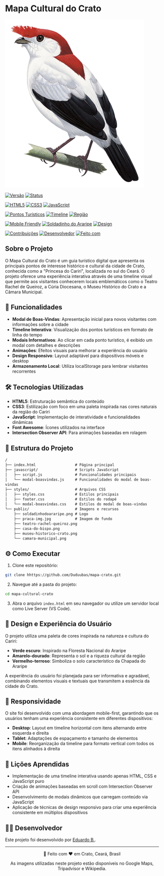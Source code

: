 # Mapa Cultural do Crato

![Logo Crato](./public/soldadinhodoararipe.png)

<!-- Badges de Status e Informações do Projeto -->
[![Versão](https://img.shields.io/badge/Versão-1.0.0-brightgreen.svg)](hhttps://github.com/Duduubas/mapa-crato/releases)
[![Status](https://img.shields.io/badge/Status-ativo-success.svg)](hhttps://github.com/Duduubas/mapa-crato)

<!-- Badges de Tecnologia -->
[![HTML5](https://img.shields.io/badge/HTML5-E34F26?style=flat&logo=html5&logoColor=white)](https://developer.mozilla.org/pt-BR/docs/Web/HTML)
[![CSS3](https://img.shields.io/badge/CSS3-1572B6?style=flat&logo=css3&logoColor=white)](https://developer.mozilla.org/pt-BR/docs/Web/CSS)
[![JavaScript](https://img.shields.io/badge/JavaScript-F7DF1E?style=flat&logo=javascript&logoColor=black)](https://developer.mozilla.org/pt-BR/docs/Web/JavaScript)

<!-- Badges Especiais do Projeto -->
[![Pontos Turísticos](https://img.shields.io/badge/Pontos%20turísticos-4%2B-brightgreen.svg)](hhttps://github.com/Duduubas/mapa-crato#-funcionalidades)
[![Timeline](https://img.shields.io/badge/Timeline-interativa-blue.svg)](hhttps://github.com/Duduubas/mapa-crato#-funcionalidades)
[![Região](https://img.shields.io/badge/Região-Crato%20CE-yellowgreen.svg)](hhttps://github.com/Duduubas/mapa-crato)

<!-- Badges de Design e UX -->
[![Mobile Friendly](https://img.shields.io/badge/Mobile-friendly-success.svg)](hhttps://github.com/Duduubas/mapa-crato#-responsividade)
[![Soldadinho do Araripe](https://img.shields.io/badge/Mascote-Soldadinho%20do%20Araripe-red.svg)](hhttps://github.com/Duduubas/mapa-crato)
[![Design](https://img.shields.io/badge/Design-responsivo-informational.svg)](hhttps://github.com/Duduubas/mapa-crato#-design-e-experiência-do-usuário)

<!-- Badges de Feedback -->
[![Contribuições](https://img.shields.io/badge/Contribuições-bem--vindas-brightgreen.svg)](hhttps://github.com/Duduubas/mapa-crato)
[![Desenvolvedor](https://img.shields.io/badge/Dev-Eduardo%20B.-blueviolet.svg)](https://eduardobrito.dev)
[![Feito com](https://img.shields.io/badge/Feito%20com-❤️-ff69b4.svg)](hhttps://github.com/Duduubas/mapa-crato)
## Sobre o Projeto

O Mapa Cultural do Crato é um guia turístico digital que apresenta os principais pontos de interesse histórico e cultural da cidade de Crato, conhecida como a "Princesa do Cariri", localizada no sul do Ceará. O projeto oferece uma experiência interativa através de uma timeline visual que permite aos visitantes conhecerem locais emblemáticos como o Teatro Rachel de Queiroz, a Cúria Diocesana, o Museu Histórico do Crato e a Câmara Municipal.

## 🚀 Funcionalidades

- **Modal de Boas-Vindas**: Apresentação inicial para novos visitantes com informações sobre a cidade
- **Timeline Interativa**: Visualização dos pontos turísticos em formato de linha do tempo
- **Modais Informativos**: Ao clicar em cada ponto turístico, é exibido um modal com detalhes e descrições
- **Animações**: Efeitos visuais para melhorar a experiência do usuário
- **Design Responsivo**: Layout adaptável para dispositivos móveis e desktop
- **Armazenamento Local**: Utiliza localStorage para lembrar visitantes recorrentes

## 🛠️ Tecnologias Utilizadas

- **HTML5**: Estruturação semântica do conteúdo
- **CSS3**: Estilização com foco em uma paleta inspirada nas cores naturais da região do Cariri
- **JavaScript**: Implementação de interatividade e funcionalidades dinâmicas
- **Font Awesome**: Ícones utilizados na interface
- **Intersection Observer API**: Para animações baseadas em rolagem

## 📁 Estrutura do Projeto

```
/
├── index.html                  # Página principal
├── javascript/                 # Scripts JavaScript
│   ├── script.js               # Funcionalidades principais
│   └── modal-boasvindas.js     # Funcionalidades do modal de boas-vindas
├── styles/                     # Arquivos CSS
│   ├── styles.css              # Estilos principais
│   ├── footer.css              # Estilos do rodapé
│   └── modal-boasvindas.css    # Estilos do modal de boas-vindas
└── public/                     # Imagens e recursos
    ├── soldadinhodoararipe.png # Logo
    ├── praca-img.jpg           # Imagem de fundo
    ├── teatro-rachel-queiroz.png
    ├── casa-do-bispo.png
    ├── museu-historico-crato.png
    └── camara-municipal.png
```

## ⚙️ Como Executar

1. Clone este repositório:
```bash
git clone hhttps://github.com/Duduubas/mapa-crato.git
```

2. Navegue até a pasta do projeto:
```bash
cd mapa-cultural-crato
```

3. Abra o arquivo `index.html` em seu navegador ou utilize um servidor local como Live Server (VS Code).

## 🎨 Design e Experiência do Usuário

O projeto utiliza uma paleta de cores inspirada na natureza e cultura do Cariri:
- **Verde escuro**: Inspirado na Floresta Nacional do Araripe
- **Amarelo-dourado**: Representa o sol e a riqueza cultural da região
- **Vermelho-terroso**: Simboliza o solo característico da Chapada do Araripe

A experiência do usuário foi planejada para ser informativa e agradável, combinando elementos visuais e textuais que transmitem a essência da cidade do Crato.

## 📱 Responsividade

O site foi desenvolvido com uma abordagem mobile-first, garantindo que os usuários tenham uma experiência consistente em diferentes dispositivos:

- **Desktop**: Layout em timeline horizontal com itens alternando entre esquerda e direita
- **Tablet**: Adaptações de espaçamento e tamanho de elementos
- **Mobile**: Reorganização da timeline para formato vertical com todos os itens alinhados à direita

## 🧠 Lições Aprendidas

- Implementação de uma timeline interativa usando apenas HTML, CSS e JavaScript puro
- Criação de animações baseadas em scroll com Intersection Observer API
- Desenvolvimento de modais dinâmicos que carregam conteúdo via JavaScript
- Aplicação de técnicas de design responsivo para criar uma experiência consistente em múltiplos dispositivos

## 👨‍💻 Desenvolvedor

Este projeto foi desenvolvido por [Eduardo B.](https://eduardobrito.dev).

---

<div align="center">
  <p>🌴 Feito com ❤️ em Crato, Ceará, Brasil</p>
  <p>As imagens utilizadas neste projeto estão disponíveis no Google Maps, Tripadvisor e Wikipedia.</p>
</div>